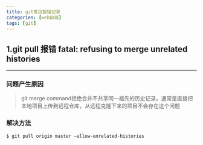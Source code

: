 ```yaml
---
title: git常见报错记录
categories: [web前端]
tags: [git]
---
```


## 1.git pull 报错 fatal: refusing to merge unrelated histories
---

### 问题产生原因
> git merge command拒绝合并不共享同一祖先的历史记录。通常是直接把本地项目上传到远程仓库，从远程克隆下来的项目不会存在这个问题

### 解决方法
```
$ git pull origin master –allow-unrelated-histories
```

<!--more-->